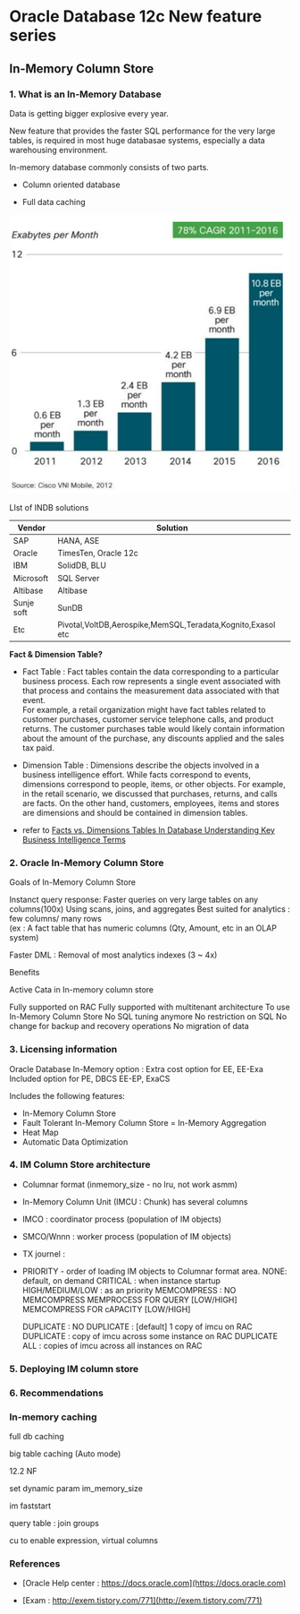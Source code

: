 # Oracle Database 12c New feature series

## In-Memory Column Store

### 1. What is an In-Memory Database

Data is getting bigger explosive every year.

New feature that provides the faster SQL performance for the very large tables, is required in most huge databasae systems, especially a data warehousing environment.

In-memory database commonly consists of two parts.

- Column oriented database

- Full data caching



![IM DB img1](images/12c_IM_img1.PNG)


LIst of INDB solutions

|Vendor|Solution|
|-----|-----|
|SAP|HANA, ASE|
|Oracle| TimesTen, Oracle 12c|
|IBM|SolidDB, BLU|
|Microsoft|SQL Server|
|Altibase|Altibase|
|Sunje soft|SunDB|
|Etc|Pivotal,VoltDB,Aerospike,MemSQL,Teradata,Kognito,Exasol etc|

**Fact & Dimension Table?**

 - Fact Table : 
 Fact tables contain the data corresponding to a particular business process. Each row represents a single event associated with that process and contains the measurement data associated with that event. <br/> For example, a retail organization might have fact tables related to customer purchases, customer service telephone calls, and product returns. The customer purchases table would likely contain information about the amount of the purchase, any discounts applied and the sales tax paid.

 - Dimension Table : 
 Dimensions describe the objects involved in a business intelligence effort. While facts correspond to events, dimensions correspond to people, items, or other objects. For example, in the retail scenario, we discussed that purchases, returns, and calls are facts. On the other hand, customers, employees, items and stores are dimensions and should be contained in dimension tables.

 - refer to [Facts vs. Dimensions Tables In Database Understanding Key Business Intelligence Terms](https://www.thoughtco.com/facts-vs-dimensions-1019646)


### 2. Oracle In-Memory Column Store

Goals of In-Memory Column Store

Instanct query response:
 Faster queries on very large tables on any columns(100x)
 Using scans, joins, and aggregates
 Best suited for analytics : few columns/ many rows  
 (ex : A fact table that has numeric columns (Qty, Amount, etc in an OLAP system)

Faster DML : Removal of most analytics indexes (3 ~ 4x)

 
Benefits

Active Cata in In-memory column store

Fully supported on RAC
Fully supported with multitenant architecture
To use In-Memory Column Store
 No SQL tuning anymore
 No restriction on SQL
 No change for backup and recovery operations
 No migration of data


### 3. Licensing information
Oracle Database In-Memory option : 
Extra cost option for EE, EE-Exa
Included option for  PE, DBCS EE-EP, ExaCS

Includes the following features:
 - In-Memory Column Store
 - Fault Tolerant In-Memory Column Store
 = In-Memory Aggregation
 - Heat Map
 - Automatic Data Optimization

### 4. IM Column Store architecture

* Columnar format  (inmemory_size -  no lru, not work asmm)

- In-Memory Column Unit  (IMCU : Chunk) has several columns
- IMCO : coordinator process (population of IM objects)
- SMCO/Wnnn : worker process (population of IM objects)
- TX journel :
- PRIORITY - order of loading IM objects to Columnar format area. 
    NONE: default, on demand
    CRITICAL : when instance startup
    HIGH/MEDIUM/LOW : as an priority
  MEMCOMPRESS : 
    NO MEMCOMPRESS
    MEMPROCESS FOR QUERY [LOW/HIGH] 
    MEMCOMPRESS FOR cAPACITY [LOW/HIGH]

  DUPLICATE :
    NO DUPLICATE : [default] 1 copy of imcu on RAC
    DUPLICATE : copy of imcu across some instance on RAC
    DUPLICATE ALL : copies of imcu across all instances on RAC




### 5. Deploying IM column store



### 6. Recommendations



### In-memory caching

full db caching

big table caching
(Auto mode)

12.2 NF

set dynamic param  im_memory_size

im faststart

query table : join groups

cu  to enable  expression, virtual columns



### References
 - [Oracle Help center : https://docs.oracle.com](https://docs.oracle.com)

 - [Exam : http://exem.tistory.com/771](http://exem.tistory.com/771)